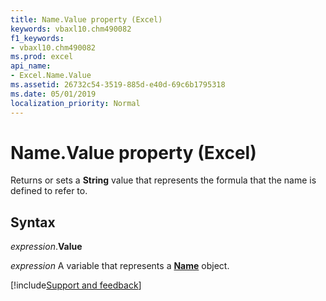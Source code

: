 ```yaml
---
title: Name.Value property (Excel)
keywords: vbaxl10.chm490082
f1_keywords:
- vbaxl10.chm490082
ms.prod: excel
api_name:
- Excel.Name.Value
ms.assetid: 26732c54-3519-885d-e40d-69c6b1795318
ms.date: 05/01/2019
localization_priority: Normal
---
```



# Name.Value property (Excel)

Returns or sets a **String** value that represents the formula that the name is defined to refer to.


## Syntax

_expression_.**Value**

_expression_ A variable that represents a **[Name](Excel.Name.md)** object.




[!include[Support and feedback](~/includes/feedback-boilerplate.md)]